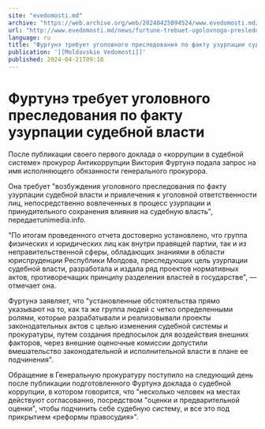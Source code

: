 ```yaml
---
site: "evedomosti.md"
archive: "https://web.archive.org/web/20240425094524/www.evedomosti.md/news/furtune-trebuet-ugolovnogo-presledovaniya-po-faktu-uzurpacii"
url: "http://www.evedomosti.md/news/furtune-trebuet-ugolovnogo-presledovaniya-po-faktu-uzurpacii"
language: ru
title: "Фуртунэ требует уголовного преследования по факту узурпации судебной власти"
publication: '[[Moldavskie Vedomosti]]'
published: 2024-04-21T09:18
---
```


# Фуртунэ требует уголовного преследования по факту узурпации судебной власти

После публикации своего первого доклада о «коррупции в судебной системе» прокурор Антикоррупции Виктория Фуртунэ подала запрос на имя исполняющего обязанности генерального прокурора.

Она требует "возбуждения уголовного преследования по факту узурпации судебной власти и привлечения к уголовной ответственности лиц, непосредственно вовлеченных в процесс узурпации и принудительного сохранения влияния на судебную власть", передаетunimedia.info.

"По итогам проведенного отчета достоверно установлено, что группа физических и юридических лиц как внутри правящей партии, так и из неправительственной сферы, обладающих знаниями в области юриспруденции Республики Молдова, преследующих цель узурпации судебной власти, разработала и издала ряд проектов нормативных актов, противоречащих принципу разделения властей в государстве", — отмечает она.

Фуртунэ заявляет, что "установленные обстоятельства прямо указывают на то, как та же группа людей с четко определенными ролями, которые разрабатывали и реализовывали проекты законодательных актов с целью изменения судебной системы и прокуратуры, путем создания предпосылок для воздействия внешних факторов, через внешние оценочные комиссии допустили вмешательство законодательной и исполнительной власти в плане ее подчинения".

Обращение в Генеральную прокуратуру поступило на следующий день после публикации подготовленного Фуртунэ доклада о судебной коррупции, в котором говорится, что "несколько человек на местах действуют согласованно, посредством "оценки и предварительной оценки", чтобы подчинить себе судебную систему, и все это под прикрытием «реформы правосудия»".